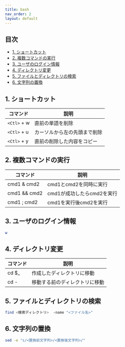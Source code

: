 ```yaml
---
title: bash
nav_order: 2
layout: default
---
```


## 目次<!-- omit from toc -->

- [1. ショートカット](#1-ショートカット)
- [2. 複数コマンドの実行](#2-複数コマンドの実行)
- [3. ユーザのログイン情報](#3-ユーザのログイン情報)
- [4. ディレクトリ変更](#4-ディレクトリ変更)
- [5. ファイルとディレクトリの検索](#5-ファイルとディレクトリの検索)
- [6. 文字列の置換](#6-文字列の置換)

## 1. ショートカット

| コマンド    | 説明                         |
| ----------- | ---------------------------- |
| `<Ctl>` + w | 直前の単語を削除             |
| `<Ctl>` + u | カーソルから左の先頭まで削除 |
| `<Ctl>` + y | 直前の削除した内容をコピー   |

## 2. 複数コマンドの実行

| コマンド     | 説明                       |
| ------------ | -------------------------- |
| cmd1 & cmd2  | cmd1とcmd2を同時に実行     |
| cmd1 && cmd2 | cmd1が成功したらcmd2を実行 |
| cmd1 ; cmd2  | cmd1を実行後cmd2を実行     |

## 3. ユーザのログイン情報

``` bash
w
```

## 4. ディレクトリ変更

| コマンド | 説明                           |
| -------- | ------------------------------ |
| cd $_    | 作成したディレクトリに移動     |
| cd -     | 移動する前のディレクトリに移動 |

## 5. ファイルとディレクトリの検索

```bash
find <検索ディレクトリ>  -name "<ファイル名>"
```

## 6. 文字列の置換

```bash
sed -e "s/<置換前文字列>/<置換後文字列>/"
```
